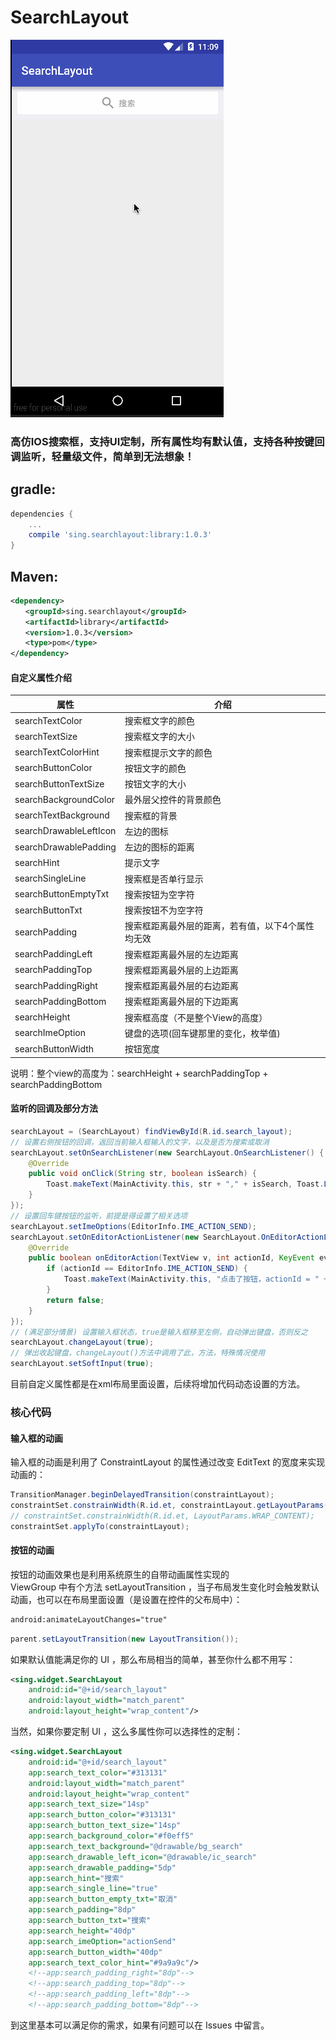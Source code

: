 # SearchLayout
![](app/src/main/res/drawable/demo.gif "")  

### 高仿IOS搜索框，支持UI定制，所有属性均有默认值，支持各种按键回调监听，轻量级文件，简单到无法想象！
## gradle:
```groovy
dependencies {
    ...
    compile 'sing.searchlayout:library:1.0.3'
}
```
## Maven:
```xml
<dependency>
　　<groupId>sing.searchlayout</groupId>
　　<artifactId>library</artifactId>
　　<version>1.0.3</version>
　　<type>pom</type>
</dependency>
```  
#### 自定义属性介绍  
属性|介绍  
---|---  
searchTextColor | 搜索框文字的颜色
searchTextSize | 搜索框文字的大小
searchTextColorHint | 搜索框提示文字的颜色
searchButtonColor | 按钮文字的颜色
searchButtonTextSize | 按钮文字的大小
searchBackgroundColor | 最外层父控件的背景颜色
searchTextBackground | 搜索框的背景
searchDrawableLeftIcon | 左边的图标
searchDrawablePadding | 左边的图标的距离
searchHint | 提示文字
searchSingleLine | 搜索框是否单行显示
searchButtonEmptyTxt | 搜索按钮为空字符
searchButtonTxt | 搜索按钮不为空字符
searchPadding | 搜索框距离最外层的距离，若有值，以下4个属性均无效
searchPaddingLeft | 搜索框距离最外层的左边距离
searchPaddingTop | 搜索框距离最外层的上边距离
searchPaddingRight | 搜索框距离最外层的右边距离
searchPaddingBottom | 搜索框距离最外层的下边距离
searchHeight | 搜索框高度（不是整个View的高度）
searchImeOption | 键盘的选项(回车键那里的变化，枚举值)
searchButtonWidth | 按钮宽度

说明：整个view的高度为：searchHeight + searchPaddingTop + searchPaddingBottom
    
#### 监听的回调及部分方法 
```JAVA
searchLayout = (SearchLayout) findViewById(R.id.search_layout);
// 设置右侧按钮的回调，返回当前输入框输入的文字，以及是否为搜索或取消
searchLayout.setOnSearchListener(new SearchLayout.OnSearchListener() {
    @Override
    public void onClick(String str, boolean isSearch) {
        Toast.makeText(MainActivity.this, str + "," + isSearch, Toast.LENGTH_SHORT).show();
    }
});
// 设置回车键按钮的监听，前提是得设置了相关选项
searchLayout.setImeOptions(EditorInfo.IME_ACTION_SEND);
searchLayout.setOnEditorActionListener(new SearchLayout.OnEditorActionListener() {
    @Override
    public boolean onEditorAction(TextView v, int actionId, KeyEvent event) {
        if (actionId == EditorInfo.IME_ACTION_SEND) {
            Toast.makeText(MainActivity.this, "点击了按钮，actionId = " + actionId, Toast.LENGTH_SHORT).show();
        }
        return false;
    }
});
// (满足部分情景) 设置输入框状态，true是输入框移至左侧，自动弹出键盘，否则反之
searchLayout.changeLayout(true);
// 弹出收起键盘，changeLayout()方法中调用了此，方法，特殊情况使用
searchLayout.setSoftInput(true);
```
目前自定义属性都是在xml布局里面设置，后续将增加代码动态设置的方法。  
### 核心代码
#### 输入框的动画
输入框的动画是利用了 ConstraintLayout 的属性通过改变 EditText 的宽度来实现动画的：
```JAVA
TransitionManager.beginDelayedTransition(constraintLayout);
constraintSet.constrainWidth(R.id.et, constraintLayout.getLayoutParams().width);
// constraintSet.constrainWidth(R.id.et, LayoutParams.WRAP_CONTENT);
constraintSet.applyTo(constraintLayout);
```
#### 按钮的动画
按钮的动画效果也是利用系统原生的自带动画属性实现的  
ViewGroup 中有个方法 setLayoutTransition ，当子布局发生变化时会触发默认动画，也可以在布局里面设置（是设置在控件的父布局中）：
```XML
android:animateLayoutChanges="true"
```
```JAVA
parent.setLayoutTransition(new LayoutTransition());
```
如果默认值能满足你的 UI ，那么布局相当的简单，甚至你什么都不用写：
```XML
<sing.widget.SearchLayout
    android:id="@+id/search_layout"
    android:layout_width="match_parent"
    android:layout_height="wrap_content"/>
```
当然，如果你要定制 UI ，这么多属性你可以选择性的定制：
```XML
<sing.widget.SearchLayout
    android:id="@+id/search_layout"
    app:search_text_color="#313131"
    android:layout_width="match_parent"
    android:layout_height="wrap_content"
    app:search_text_size="14sp"
    app:search_button_color="#313131"
    app:search_button_text_size="14sp"
    app:search_background_color="#f0eff5"
    app:search_text_background="@drawable/bg_search"
    app:search_drawable_left_icon="@drawable/ic_search"
    app:search_drawable_padding="5dp"
    app:search_hint="搜索"
    app:search_single_line="true"
    app:search_button_empty_txt="取消"
    app:search_padding="8dp"
    app:search_button_txt="搜索"
    app:search_height="40dp"
    app:search_imeOption="actionSend"
    app:search_button_width="40dp"
    app:search_text_color_hint="#9a9a9c"/>
    <!--app:search_padding_right="8dp"-->
    <!--app:search_padding_top="8dp"-->
    <!--app:search_padding_left="8dp"-->
    <!--app:search_padding_bottom="8dp"-->
```
到这里基本可以满足你的需求，如果有问题可以在 Issues 中留言。
